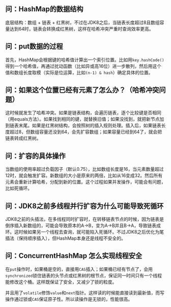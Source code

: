 ## 问：HashMap的数据结构

底层结构：数组 + 链表 + 红黑树，不过在JDK8之后，当链表长度超过8且数组容量达到64时，链表会转换成红黑树，这样在哈希冲突严重时查询效率更高。


## 问：put数据的过程

首先，HashMap会根据键的哈希值计算出一个索引位置。比如用`key.hashCode()`得到一个哈希值，再通过扰动函数（比如异或高16位）进一步散列，然后用这个值和数组长度取模（实际是位运算，比如`(n-1) & hash`）确定具体的位置。


## 问：如果这个位置已经有元素了怎么办？（哈希冲突问题）

这时候就发生了哈希冲突。如果是链表结构，会遍历链表，逐个比较键是否相同（用equals方法）。如果找到相同的键，就替换旧值；如果没找到，就把新节点加到链表末尾。如果是红黑树结构，会按照树的插入规则处理。插入后，如果链表长度超过8，但数组容量还没到64，会先扩容数组；如果容量已经到64了，就会把链表转成红黑树。


## 问：扩容的具体操作

当数组的使用率超过负载因子（默认0.75），比如数组长度是16，当元素数量超过12时，就会触发扩容。新数组的大小是原来的两倍，比如从16变成32。然后所有元素会重新计算哈希，分配到新的位置。这个过程如果并发操作，可能会有问题，比如死循环。


## 问：JDK8之前多线程并行扩容为什么可能导致死循环

JDK8之前的头插法，在多线程同时扩容时，在转移链表节点的时候，因为链表是倒序插入新数组的，可能会导致原本的A->B，变为A->B并且B->A，导致链表成环。这时候如果另一个线程去查询，就可能陷入死循环。不过JDK8之后优化为尾插法（保持顺序插入），但HashMap本身还是线程不安全的。


## 问：ConcurrentHashMap 怎么实现线程安全

在`put`操作时，如果桶是空的，直接用`CAS`插入；如果桶已经有节点了，会用`synchronized`锁住链表的头节点或红黑树的根节点，保证同一时间只有一个线程能修改这个桶。这样既保证了安全，又减少了锁的粒度。

并且用了`volatile`修饰`value`和`next`指针。这样读的时候能直接读到最新值，而写操作通过锁或`CAS`保证原子性。所以读操作是无锁的，性能很高。

